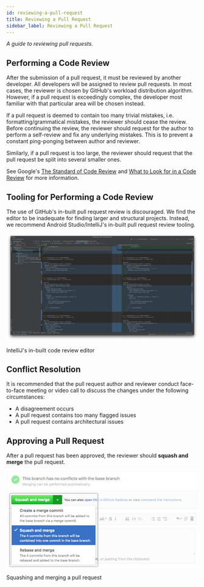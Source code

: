 ```yaml
---
id: reviewing-a-pull-request
title: Reviewing a Pull Request
sidebar_label: Reviewing a Pull Request
---
```


_A guide to reviewing pull requests._

## Performing a Code Review

After the submission of a pull request, it must be reviewed by another developer. All developers will be assigned to review 
pull requests. In most cases, the reviewer is chosen by GitHub's workload distribution algorithm. However, if a pull request
is exceedingly complex, the developer most familiar with that particular area will be chosen instead.

If a pull request is deemed to contain too many trivial mistakes, i.e. formatting/grammatical mistakes, the reviewer should
cease the review. Before continuing the review, the reviewer should request for the author to perform a self-review and fix
any underlying mistakes. This is to prevent a constant ping-ponging between author and reviewer.

Similarly, if a pull request is too large, the reviewer should request that the pull request be split into several smaller ones.

See Google's [The Standard of Code Review](https://google.github.io/eng-practices/review/reviewer/standard.html) and 
[What to Look for in a Code Review](https://google.github.io/eng-practices/review/reviewer/looking-for.html) for more information.

## Tooling for Performing a Code Review

The use of GitHub's in-built pull request review is discouraged. We find the editor to be inadequate for finding larger and
structural projects. Instead, we recommend Android Studio/IntelliJ's in-built pull request review tooling.

![IntelliJ Code Review](/img/collaboration/intellij-code-review.png)
<p class = "caption">IntelliJ's in-built code review editor</p>

## Conflict Resolution

It is recommended that the pull request author and reviewer conduct face-to-face meeting or video call to discuss the changes
under the following circumstances:

* A disagreement occurs
* A pull request contains too many flagged issues
* A pull request contains architectural issues

##  Approving a Pull Request

After a pull request has been approved, the reviewer should **squash and merge** the pull request.

![Squashing and merging](/img/collaboration/squash-and-merge.png)
<p class = "caption">Squashing and merging a pull request</p>